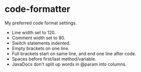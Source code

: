 # code-formatter
My preferred code format settings.
* Line width set to 120.
* Comment width set to 80.
* Switch statements indented.
* Empty brackets on one line.
* Full brackets start on same line, and end one line after code.
* Spaces before first/last method/variable.
* JavaDocs don't split up words in @param into columns.
